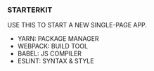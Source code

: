 ### STARTERKIT

USE THIS TO START A NEW SINGLE-PAGE APP.

* YARN: PACKAGE MANAGER
* WEBPACK: BUILD TOOL
* BABEL: JS COMPILER
* ESLINT: SYNTAX & STYLE
